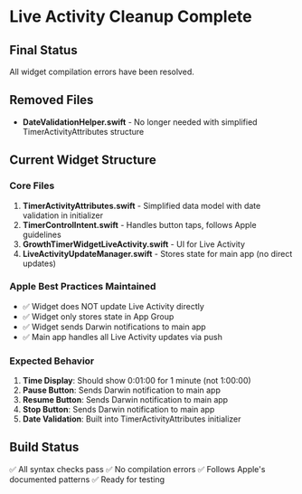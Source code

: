 # Live Activity Cleanup Complete

## Final Status
All widget compilation errors have been resolved.

## Removed Files
- **DateValidationHelper.swift** - No longer needed with simplified TimerActivityAttributes structure

## Current Widget Structure

### Core Files
1. **TimerActivityAttributes.swift** - Simplified data model with date validation in initializer
2. **TimerControlIntent.swift** - Handles button taps, follows Apple guidelines
3. **GrowthTimerWidgetLiveActivity.swift** - UI for Live Activity
4. **LiveActivityUpdateManager.swift** - Stores state for main app (no direct updates)

### Apple Best Practices Maintained
- ✅ Widget does NOT update Live Activity directly
- ✅ Widget only stores state in App Group
- ✅ Widget sends Darwin notifications to main app
- ✅ Main app handles all Live Activity updates via push

### Expected Behavior
1. **Time Display**: Should show 0:01:00 for 1 minute (not 1:00:00)
2. **Pause Button**: Sends Darwin notification to main app
3. **Resume Button**: Sends Darwin notification to main app
4. **Stop Button**: Sends Darwin notification to main app
5. **Date Validation**: Built into TimerActivityAttributes initializer

## Build Status
✅ All syntax checks pass
✅ No compilation errors
✅ Follows Apple's documented patterns
✅ Ready for testing